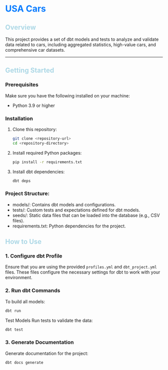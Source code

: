 <h1 style="color:#007BFF;">USA Cars</h1>

<h2 style="color:#ADD8E6;">Overview</h2>
This project provides a set of dbt models and tests to analyze and validate data related to cars, including aggregated statistics, high-value cars, and comprehensive car datasets.

---

<h2 style="color:#ADD8E6;">Getting Started</h2>

### Prerequisites
Make sure you have the following installed on your machine:
- Python 3.9 or higher

### Installation
1. Clone this repository:
   ```bash
   git clone <repository-url>
   cd <repository-directory>
    ```
2. Install required Python packages:
   ```bash
   pip install -r requirements.txt
   ```
3. Install dbt dependencies:
   ```bash
   dbt deps
   ```
### Project Structure:
* models/: Contains dbt models and configurations.
* tests/: Custom tests and expectations defined for dbt models.
* seeds/: Static data files that can be loaded into the database (e.g., CSV files).
* requirements.txt: Python dependencies for the project.

<h2 style="color:#ADD8E6;">How to Use</h2>

### 1. Configure dbt Profile
Ensure that you are using the provided `profiles.yml` and `dbt_project.yml` files. These files configure the necessary settings for dbt to work with your environment.

### 2. Run dbt Commands
To build all models:
```bash
dbt run
```
Test Models
Run tests to validate the data:
```bash
dbt test
```
### 3. Generate Documentation
Generate documentation for the project:
```bash
dbt docs generate
```
